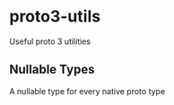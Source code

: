 # proto3-utils
Useful proto 3 utilities

## Nullable Types
A nullable type for every native proto type
